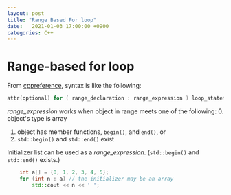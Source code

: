 ```yaml
---
layout: post
title: "Range Based For loop"
date:   2021-01-03 17:00:00 +0900
categories: C++
---
```


# Range-based for loop

From [cppreference](https://en.cppreference.com/w/cpp/language/range-for), syntax is like the following:

```cpp
attr(optional) for ( range_declaration : range_expression ) loop_statement		(until C++20)
```

_range_expression_ works when object in range meets one of the following:
0. object's type is array
1. object has member functions, `begin()`, and `end()`, or
2. `std::begin()` and `std::end()` exist

Initializer list can be used as a _range_expression_.
(`std::begin()` and `std::end()` exists.)

```cpp
    int a[] = {0, 1, 2, 3, 4, 5};
    for (int n : a) // the initializer may be an array
        std::cout << n << ' ';
```
